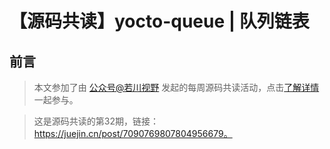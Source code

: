 # 【源码共读】yocto-queue | 队列链表

## 前言

> 本文参加了由 [公众号@若川视野](https://lxchuan12.gitee.io/) 发起的每周源码共读活动，点击[了解详情](https://juejin.cn/post/7079706017579139102)一起参与。
        
> 这是源码共读的第32期，链接：https://juejin.cn/post/7090769807804956679。
